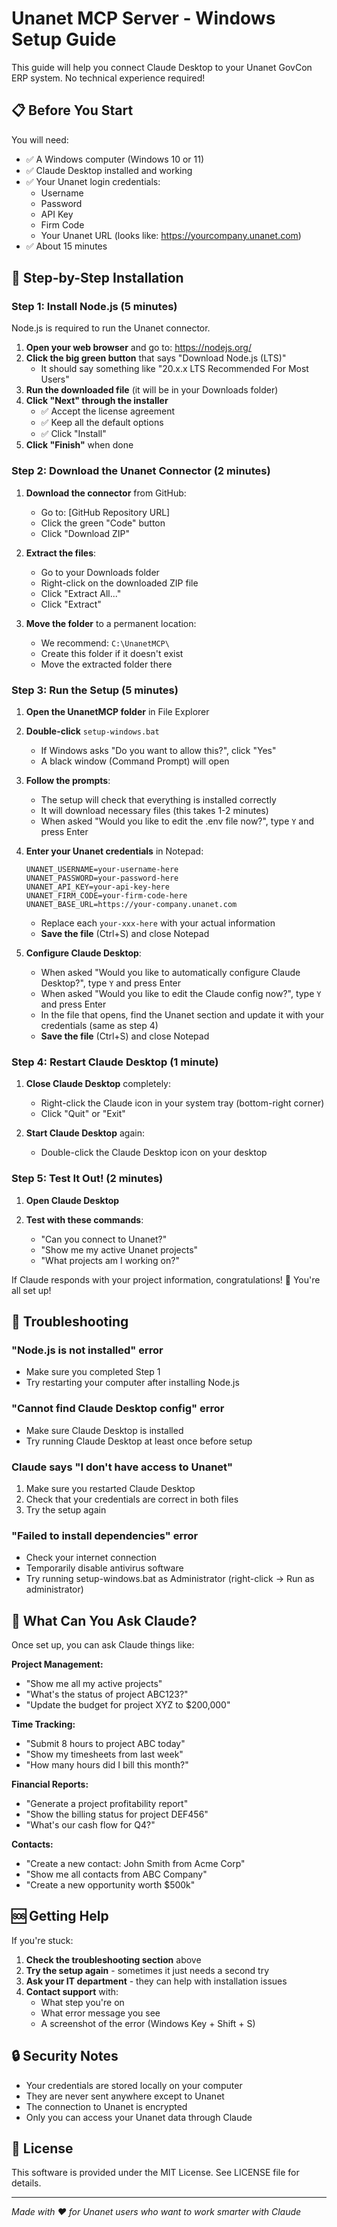 # Unanet MCP Server - Windows Setup Guide

This guide will help you connect Claude Desktop to your Unanet GovCon ERP system. No technical experience required!

## 📋 Before You Start

You will need:
- ✅ A Windows computer (Windows 10 or 11)
- ✅ Claude Desktop installed and working
- ✅ Your Unanet login credentials:
  - Username
  - Password
  - API Key
  - Firm Code
  - Your Unanet URL (looks like: https://yourcompany.unanet.com)
- ✅ About 15 minutes

## 🚀 Step-by-Step Installation

### Step 1: Install Node.js (5 minutes)

Node.js is required to run the Unanet connector.

1. **Open your web browser** and go to: https://nodejs.org/
2. **Click the big green button** that says "Download Node.js (LTS)"
   - It should say something like "20.x.x LTS Recommended For Most Users"
3. **Run the downloaded file** (it will be in your Downloads folder)
4. **Click "Next" through the installer**
   - ✅ Accept the license agreement
   - ✅ Keep all the default options
   - ✅ Click "Install"
5. **Click "Finish"** when done

### Step 2: Download the Unanet Connector (2 minutes)

1. **Download the connector** from GitHub:
   - Go to: [GitHub Repository URL]
   - Click the green "Code" button
   - Click "Download ZIP"
   
2. **Extract the files**:
   - Go to your Downloads folder
   - Right-click on the downloaded ZIP file
   - Click "Extract All..."
   - Click "Extract"

3. **Move the folder** to a permanent location:
   - We recommend: `C:\UnanetMCP\`
   - Create this folder if it doesn't exist
   - Move the extracted folder there

### Step 3: Run the Setup (5 minutes)

1. **Open the UnanetMCP folder** in File Explorer

2. **Double-click** `setup-windows.bat`
   - If Windows asks "Do you want to allow this?", click "Yes"
   - A black window (Command Prompt) will open

3. **Follow the prompts**:
   - The setup will check that everything is installed correctly
   - It will download necessary files (this takes 1-2 minutes)
   - When asked "Would you like to edit the .env file now?", type `Y` and press Enter

4. **Enter your Unanet credentials** in Notepad:
   ```
   UNANET_USERNAME=your-username-here
   UNANET_PASSWORD=your-password-here
   UNANET_API_KEY=your-api-key-here
   UNANET_FIRM_CODE=your-firm-code-here
   UNANET_BASE_URL=https://your-company.unanet.com
   ```
   - Replace each `your-xxx-here` with your actual information
   - **Save the file** (Ctrl+S) and close Notepad

5. **Configure Claude Desktop**:
   - When asked "Would you like to automatically configure Claude Desktop?", type `Y` and press Enter
   - When asked "Would you like to edit the Claude config now?", type `Y` and press Enter
   - In the file that opens, find the Unanet section and update it with your credentials (same as step 4)
   - **Save the file** (Ctrl+S) and close Notepad

### Step 4: Restart Claude Desktop (1 minute)

1. **Close Claude Desktop** completely:
   - Right-click the Claude icon in your system tray (bottom-right corner)
   - Click "Quit" or "Exit"

2. **Start Claude Desktop** again:
   - Double-click the Claude Desktop icon on your desktop

### Step 5: Test It Out! (2 minutes)

1. **Open Claude Desktop**

2. **Test with these commands**:
   - "Can you connect to Unanet?"
   - "Show me my active Unanet projects"
   - "What projects am I working on?"

If Claude responds with your project information, congratulations! 🎉 You're all set up!

## 🔧 Troubleshooting

### "Node.js is not installed" error
- Make sure you completed Step 1
- Try restarting your computer after installing Node.js

### "Cannot find Claude Desktop config" error
- Make sure Claude Desktop is installed
- Try running Claude Desktop at least once before setup

### Claude says "I don't have access to Unanet"
1. Make sure you restarted Claude Desktop
2. Check that your credentials are correct in both files
3. Try the setup again

### "Failed to install dependencies" error
- Check your internet connection
- Temporarily disable antivirus software
- Try running setup-windows.bat as Administrator (right-click → Run as administrator)

## 📝 What Can You Ask Claude?

Once set up, you can ask Claude things like:

**Project Management:**
- "Show me all my active projects"
- "What's the status of project ABC123?"
- "Update the budget for project XYZ to $200,000"

**Time Tracking:**
- "Submit 8 hours to project ABC today"
- "Show my timesheets from last week"
- "How many hours did I bill this month?"

**Financial Reports:**
- "Generate a project profitability report"
- "Show the billing status for project DEF456"
- "What's our cash flow for Q4?"

**Contacts:**
- "Create a new contact: John Smith from Acme Corp"
- "Show me all contacts from ABC Company"
- "Create a new opportunity worth $500k"

## 🆘 Getting Help

If you're stuck:

1. **Check the troubleshooting section** above
2. **Try the setup again** - sometimes it just needs a second try
3. **Ask your IT department** - they can help with installation issues
4. **Contact support** with:
   - What step you're on
   - What error message you see
   - A screenshot of the error (Windows Key + Shift + S)

## 🔒 Security Notes

- Your credentials are stored locally on your computer
- They are never sent anywhere except to Unanet
- The connection to Unanet is encrypted
- Only you can access your Unanet data through Claude

## 📄 License

This software is provided under the MIT License. See LICENSE file for details.

---

*Made with ❤️ for Unanet users who want to work smarter with Claude*